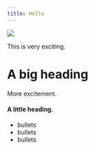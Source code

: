 ```yaml
---
title: Hello
---
```

![](/_images/the-d-blue-mid-1-.png)

This is very exciting.

# A big heading

More excitement.

#### A little heading.

* bullets
* bullets
* bullets